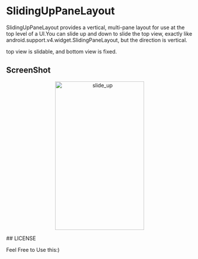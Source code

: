 SlidingUpPaneLayout
===================

SlidingUpPaneLayout provides a vertical, multi-pane layout for use at the top level of a UI.You can slide up and down to slide the top view,  exactly like android.support.v4.widget.SlidingPaneLayout, but the direction is vertical.

top view is slidable, and bottom view is fixed.

## ScreenShot
<p align="center">
  <img src="demo.gif" 
  alt="slide_up" height="400" width="240"/>
</p>
## LICENSE

Feel Free to Use this:)

    
      
     







